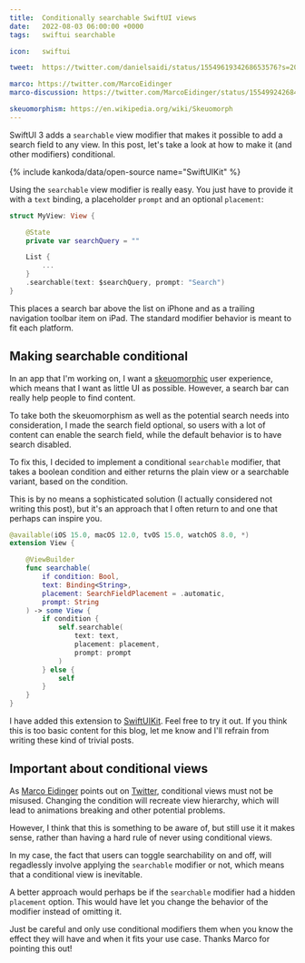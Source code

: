 ```yaml
---
title:  Conditionally searchable SwiftUI views
date:   2022-08-03 06:00:00 +0000
tags:   swiftui searchable

icon:   swiftui

tweet:  https://twitter.com/danielsaidi/status/1554961934268653576?s=20&t=QiuVINngfCiBPi7cMSCP4w

marco: https://twitter.com/MarcoEidinger
marco-discussion: https://twitter.com/MarcoEidinger/status/1554992426846064640?s=20&t=SXaP0DWK018TSzID1OxMtg

skeuomorphism: https://en.wikipedia.org/wiki/Skeuomorph
---
```


SwiftUI 3 adds a `searchable` view modifier that makes it possible to add a search field to any view. In this post, let's take a look at how to make it (and other modifiers) conditional.

{% include kankoda/data/open-source name="SwiftUIKit" %}

Using the `searchable` view modifier is really easy. You just have to provide it with a `text` binding, a placeholder `prompt` and an optional `placement`:

```swift
struct MyView: View {

    @State
    private var searchQuery = ""

    List {
        ...
    }
    .searchable(text: $searchQuery, prompt: "Search")
}
```

This places a search bar above the list on iPhone and as a trailing navigation toolbar item on iPad. The standard modifier behavior is meant to fit each platform.


## Making searchable conditional

In an app that I'm working on, I want a [skeuomorphic]({{page.skeuomorphism}}) user experience, which means that I want as little UI as possible. However, a search bar can really help people to find content.

To take both the skeuomorphism as well as the potential search needs into consideration, I made the search field optional, so users with a lot of content can enable the search field, while the default behavior is to have search disabled.

To fix this, I decided to implement a conditional `searchable` modifier, that takes a boolean condition and either returns the plain view or a searchable variant, based on the condition.

This is by no means a sophisticated solution (I actually considered not writing this post), but it's an approach that I often return to and one that perhaps can inspire you.

```swift
@available(iOS 15.0, macOS 12.0, tvOS 15.0, watchOS 8.0, *)
extension View {

    @ViewBuilder
    func searchable(
        if condition: Bool,
        text: Binding<String>,
        placement: SearchFieldPlacement = .automatic,
        prompt: String
    ) -> some View {
        if condition {
            self.searchable(
                text: text,
                placement: placement,
                prompt: prompt
            )
        } else {
            self
        }
    }
}
```

I have added this extension to [SwiftUIKit]({{project.url}}). Feel free to try it out. If you think this is too basic content for this blog, let me know and I'll refrain from writing these kind of trivial posts.


## Important about conditional views

As [Marco Eidinger]({{page.marco}}) points out on [Twitter]({{page.marco-discussion}}), conditional views must not be misused. Changing the condition will recreate view hierarchy, which will lead to animations breaking and other potential problems. 

However, I think that this is something to be aware of, but still use it it makes sense, rather than having a hard rule of never using conditional views. 

In my case, the fact that users can toggle searchability on and off, will regadlessly involve applying the `searchable` modifier or not, which means that a conditional view is inevitable.

A better approach would perhaps be if the `searchable` modifier had a hidden `placement` option. This would have let you change the behavior of the modifier instead of omitting it.

Just be careful and only use conditional modifiers them when you know the effect they will have and when it fits your use case. Thanks Marco for pointing this out!